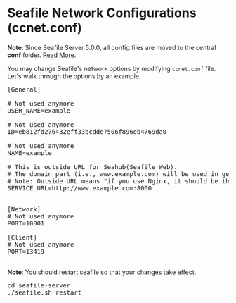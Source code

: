 # Seafile Network Configurations (ccnet.conf)

**Note**: Since Seafile Server 5.0.0, all config files are moved to the central **conf** folder. [Read More](../deploy/new_directory_layout_5_0_0.md).

You may change Seafile's network options by modifying `ccnet.conf` file. Let's walk through the options by an example.

<pre>
[General]

# Not used anymore 
USER_NAME=example

# Not used anymore
ID=eb812fd276432eff33bcdde7506f896eb4769da0

# Not used anymore
NAME=example

# This is outside URL for Seahub(Seafile Web). 
# The domain part (i.e., www.example.com) will be used in generating share links and download/upload file via web.
# Note: Outside URL means "if you use Nginx, it should be the Nginx's address"
SERVICE_URL=http://www.example.com:8000


[Network]
# Not used anymore
PORT=10001

[Client]
# Not used anymore
PORT=13419

</pre>

**Note**: You should restart seafile so that your changes take effect.

<pre>
cd seafile-server
./seafile.sh restart
</pre>
